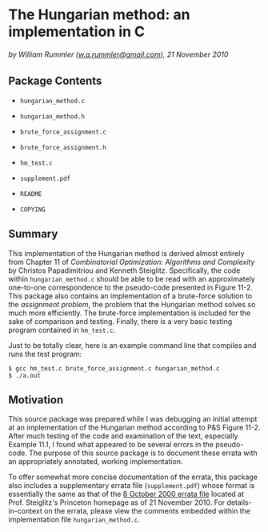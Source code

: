 <!-- This is a Markdown-formatted document. -->

The Hungarian method: an implementation in C
============================================

###### by William Rummler (w.a.rummler@gmail.com), 21 November 2010

Package Contents
----------------

+   `hungarian_method.c`

+   `hungarian_method.h`

+   `brute_force_assignment.c`

+   `brute_force_assignment.h`

+   `hm_test.c`

+   `supplement.pdf`

+   `README`

+   `COPYING`

Summary
-------

This implementation of the Hungarian method is derived almost entirely from
Chapter 11 of _Combinatorial Optimization: Algorithms and Complexity_ by
Christos Papadimitriou and Kenneth Steiglitz. Specifically, the code within
`hungarian_method.c` should be able to be read with an approximately one-to-one
correspondence to the pseudo-code presented in Figure 11-2. This package also
contains an implementation of a brute-force solution to the _assignment
problem_, the problem that the Hungarian method solves so much more
efficiently. The brute-force implementation is included for the sake of
comparison and testing. Finally, there is a very basic testing program
contained in `hm_test.c`.

Just to be totally clear, here is an example command line that compiles and
runs the test program:

    $ gcc hm_test.c brute_force_assignment.c hungarian_method.c
    $ ./a.out

Motivation
----------

This source package was prepared while I was debugging an initial attempt at an
implementation of the Hungarian method according to P&S Figure 11-2. After much
testing of the code and examination of the text, especially Example 11.1, I
found what appeared to be several errors in the pseudo-code. The purpose of
this source package is to document these errata with an appropriately
annotated, working implementation.

To offer somewhat more concise documentation of the errata, this package also
includes a supplementary errata file (`supplement.pdf`) whose format is
essentially the same as that of the [8 October 2000 errata file][latest]
located at Prof. Steiglitz's Princeton homepage as of 21 November 2010. For
details-in-context on the errata, please view the comments embedded within the
implementation file `hungarian_method.c`.

[latest]: http://www.cs.princeton.edu/~ken/latest.pdf

